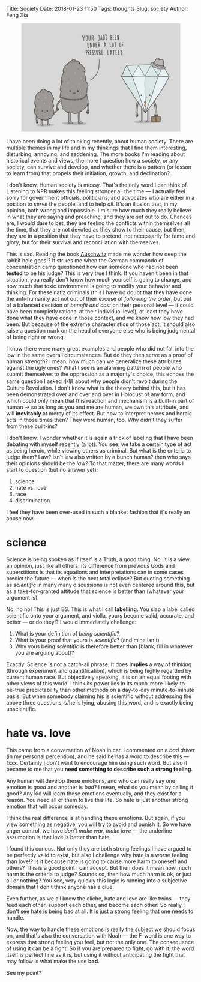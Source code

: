 Title: Society
Date: 2018-01-23 11:50
Tags: thoughts
Slug: society
Author: Feng Xia

<figure class="col l6 m6 s12">
  <img src="/images/diamond.jpg"/>
</figure>

I have been doing a lot of thinking recently, about human
society. There are multiple themes in my life and in my thinkings that
I find them interesting, disturbing, annoying, and saddening. The
more books I'm reading about historical events and views, the more I
question how a society, or any society, can survive and develop, and
whether there is a pattern (or lesson to learn from) that propels
their initiation, growth, and declination?

I don't know. Human society is messy. That's the only word I can think
of. Listening to NPR makes this feeling stronger all the time &mdash;
I actually feel sorry for government officials, politicians, and
advocates who are either in a position to _serve_ the people, and to
help _all_. It's an illusion that, in my opinion, both wrong and
impossible. I'm sure how much they really believe in what they are
saying and preaching, and they are set out to do. Chances are, I would
dare to bet, they are feeling the conflicts within themselves all the
time, that they are not devoted as they show to their cause, but then,
they are in a position that they have to pretend, not necessarily for
fame and glory, but for their survival and reconciliation with
themselves.

This is sad. Reading the book [Auschwitz][1] made me wonder how deep
the rabbit hole goes!? It strikes me when the German commando of
concentration camp questioned how can someone who had not been
**tested** to be his judge? This is very true I think. If you haven't
been in that situation, you really don't know how much yourself is
going to change, and how much that toxic environment is going to
modify your behavior and thinking. For these natiz criminals (this I
have no doubt that they have done the anti-humanity act not out of
their excuse of _following the order_, but out of a balanced decision
of _benefit and cost_ on their personal level &mdash; it could have been
completly rational at their individual level), at least they have done
what they have done in those context, and we know how low they had
been. But because of the extreme characteristics of those act, it
should also raise
a question mark on the head of everyone else who is being judgmental
of being right or  wrong.

[1]: https://www.amazon.com/Auschwitz-New-History-Laurence-Rees-ebook/dp/B004OA64GG/ref=sr_1_3?s=books&ie=UTF8&qid=1516726556&sr=1-3&keywords=auschwitz

I know there were many great examples and people who did not fall into
the low in the same overall circumstances. But do they then serve as a
proof of human strength? I mean, how much can we generalize these
attributes against the ugly ones? What I see is an alarming pattern of
people who submit themselves to the oppression as a majority's
choice, this echoes the same question I asked 小舅 about why people
didn't revolt during the Culture Revolution. I don't know what is the
theory behind this, but it has been demonstrated over and over and
over in Holocust of any form, and which could only mean that this
reaction and mechanism is a built-in part of human &rarr; so as long as
you and me are human, we own this attribute, and will **inevitably**
at mercy of its effect. But how to interpret heroes and heroic acts in
those times then? They were human, too. Why didn't they suffer from
these built-ins?

I don't know. I wonder whether it is again a trick of labeling that I
have been debating with myself recently (a lot). You see, we take a
certain type of act as being heroic, while viewing others as
criminal. But what is the criteria to judge them? Law? isn't law also
written by a bunch human? then who says their opinions should be the
_law_? To that matter, there are many words I start to question (but
no answer yet):

1. science
2. hate vs. love
3. race
4. discrimination

I feel they have been over-used in such a blanket fashion that it's
really an abuse now.

# science

Science is being spoken as if itself is a Truth, a good thing. No.  It
is a view, an opinion, just like all others. Its difference from
previous Gods and superstitions is that its equations and
interpretations can in some cases predict the future &mdash; when is
the next total eclipse? But quoting something as _scientific_ in many
many discussions is not even centered around this, but as a
take-for-granted attitude that science is better than (whatever your
argument is).

No, no no! This is just BS. This is what I call **labelling**. You
slap a label called scientific onto your argument, and violla, yours
become valid, accurate, and better &mdash; or do they!? I would
immediately challenge:

1. What is your definition of _being scientific_? 
2. What is your proof that yours is _scientific_? (and mine isn't)
3. Why yous being _scientific_ is therefore better than [blank, fill
   in whatever you are arguing about]?
   
Exactly. Science is not a catch-all phrase. It does **implies** a way
of thinking (through experiment and quantification), which is being
highly regarded by current human race. But objectively speaking, it is
on an equal footing with other views of this world. I think its power
lies in its much-more-likely-to-be-true predictability than other
methods on a day-to-day minute-to-minute basis. But when somebody
claiming his is scientific without addressing the above three
questions, s/he is lying, abusing this word, and is exactly being
unscientific.

# hate vs. love

This came from a conversation w/ Noah in car. I commented on a _bad
driver_ (in my personal perception), and he said he has a word to
describe this &mdash; fxxx. Certainly I don't want to encourage him
using such word. But also it became to me that you **need something to
describe such a strong feeling**.

Any human will develop these emotions, and who can really say one
emotion is _good_ and another is _bad_? I mean, what do you mean by
calling it good? Any kid will learn these emotions eventually, and
they exist for a reason. You need all of them to live this life. So
hate is just another strong emotion that will occur someday.

I think the real difference is at handling these emotions. But again,
if you view something as negative, you will try to avoid and punish
it. So we have anger control, we have _don't make war, make love_
&mdash; the underline assumption is that love is better than hate. 

I found this curious. Not only they are both strong feelings I have
argued to be perfectly valid to exist, but also I challenge why hate
is a worse feeling than love!? Is it because hate is going to cause
more harm to oneself and others? This is a good point I can
accept. But then does it mean how much harm is the criteria to judge?
Sounds so, then how much harm is ok, or just all or nothing?
You see, very quickly this logic is running into a subjective domain
that I don't think anyone has a clue.

Even further, as we all know the cliche, hate and love are like twins
&mdash; they feed each other, support each other, and become each
other! So really, I don't see hate is being bad at all. It is just a
strong feeling that one needs to handle.

Now, the way to handle these emotions is really the subject we should
focus on, and that's also the conversation with Noah &mdash; the
F-word is one way to express that strong feeling you feel, but not the
only one. The consequence of using it can be a fight. So if you are
prepared to fight, go with it, the word itself is perfect fine as it
is, but using it without anticipating the fight that may follow is
what make the use **bad**.

See my point?

